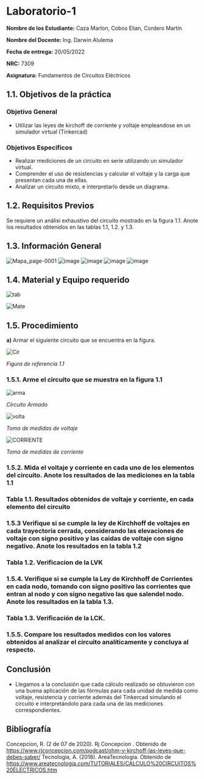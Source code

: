 # Laboratorio-1

**Nombre de los Estudiante:** Caza Marlon, Cobos Elian, Cordero Martin

**Nombre del Docente:** Ing. Darwin Alulema

**Fecha de entrega:** 20/05/2022

**NRC:** 7309

**Asignatura:** Fundamentos de Circuitos Eléctricos

## **1.1. Objetivos de la práctica**

### **Objetivo General**

* Utilizar las leyes de kirchoff de corriente y voltaje empleandose en un simulador virtual (Tinkercad)

### **Objetivos Especificos** 

* Realizar mediciones de un circuito en serie utilizando un simulador virtual.
* Comprender el uso de resistencias y calcular el voltaje y la carga que presentan cada una de ellas.
* Analizar un circuito mixto, e interpretarlo desde un diagrama.

## **1.2. Requisitos Previos**

Se requiere un análisi exhaustivo del circuito mostrado en la figura 1.1. Anote los resultados obtenidos en las tablas 1.1, 1.2. y 1.3.

## **1.3. Información General**

![Mapa_page-0001](https://user-images.githubusercontent.com/105742149/169455172-831202ea-5073-4b35-91f8-f039184af642.jpg)
![image](https://user-images.githubusercontent.com/105742149/169455218-a270b11a-9bc7-4ba7-a56c-36152e7309fe.png)
![image](https://user-images.githubusercontent.com/105742149/169455263-6089a92a-2e60-4e41-96c9-6e8711f40dab.png)
![image](https://user-images.githubusercontent.com/105742149/169455323-cd5d3a59-0ae5-4b79-8132-aaf5f1127254.png)
![image](https://user-images.githubusercontent.com/105742149/169455354-9455dd5b-279c-486f-a099-b47a51e176e2.png)

## **1.4. Material y Equipo requerido**

![tab](https://user-images.githubusercontent.com/105742149/169410480-792ec70b-34d1-4f60-9978-08e1737882a8.jpeg)

![Mate](https://user-images.githubusercontent.com/105742149/169427669-381099dd-6008-4208-b7b1-05ea3d64ad1a.jpeg)

## **1.5. Procedimiento**

**a)** Armar el siguiente circuito que se encuentra en la figura.

![Cir](https://user-images.githubusercontent.com/105742149/169410805-e6de345e-6a6f-42c3-b84d-778f44b0da17.jpeg)

*Figura de referencia 1.1*

### **1.5.1. Arme el circuito que se muestra en la figura 1.1**

![arma](https://user-images.githubusercontent.com/105742149/169411398-514e72b5-302c-480c-ae28-59bf671fa9bf.jpeg)

*Circuito Armado*

![volta](https://user-images.githubusercontent.com/105742149/169427166-7def9d71-e2f6-47b2-8063-160752893468.jpeg)

*Toma de medidas de voltaje*

![CORRIENTE](https://user-images.githubusercontent.com/105742149/169427267-6bb7614b-c91d-4ddc-a6ea-98e2b0a286b5.jpeg)

*Toma de medidas de corriente*

### **1.5.2. Mida el voltaje y corriente en cada uno de los elementos del circuito. Anote los resultados de las mediciones en la tabla 1.1**

### **Tabla 1.1. Resultados obtenidos de voltaje y corriente, en cada elemento del circuito**

### **1.5.3 Verifique si se cumple la ley de Kirchhoff de voltajes en cada trayectoria cerrada, considerando las elevaciones de voltaje con signo positivo y las caidas de voltaje con signo negativo. Anote los resultados en la tabla 1.2**

### **Tabla 1.2. Verificacion de la LVK**

### **1.5.4. Verifique si se cumple la Ley de Kirchhoff de Corrientes en cada nodo, tomando con signo positivo las corrientes que entran al nodo y con signo negativo las que salendel nodo. Anote los resultados en la tabla 1.3.**

### **Tabla 1.3. Verificación de la LCK.**

### **1.5.5. Compare los resultados medidos con los valores obtenidos al analizar el circuito analíticamente y concluya al respecto.**

## **Conclusión** 
* Llegamos a la conclusión que cada cálculo realizado se obtuvieron con una buena aplicación de las fórmulas para cada unidad de medida como voltaje, resistencia y corriente además del Tinkercad simulando el circuito e interpretándolo para cada una de las mediciones correspondientes.

## **Bibliografía**
Concepcion, R. (2 de 07 de 2020). Rj Concepcion . Obtenido de https://www.rjconcepcion.com/podcast/ohm-y-kirchoff-las-leyes-que-debes-saber/
Tecnologia, A. (2018). AreaTecnologia. Obtenido de https://www.areatecnologia.com/TUTORIALES/CALCULO%20CIRCUITOS%20ELECTRICOS.htm

